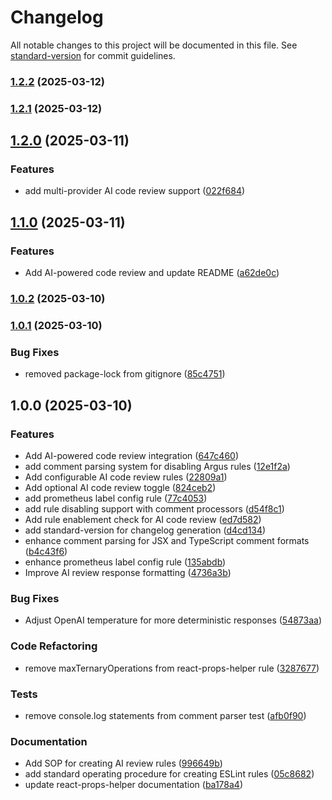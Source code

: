 # Changelog

All notable changes to this project will be documented in this file. See [standard-version](https://github.com/conventional-changelog/standard-version) for commit guidelines.

### [1.2.2](https://github.com/team-avesta/argus-ai-code-review/compare/v1.2.1...v1.2.2) (2025-03-12)

### [1.2.1](https://github.com/team-avesta/argus-ai-code-review/compare/v1.2.0...v1.2.1) (2025-03-12)

## [1.2.0](https://github.com/team-avesta/argus-ai-code-review/compare/v1.1.0...v1.2.0) (2025-03-11)

### Features

- add multi-provider AI code review support ([022f684](https://github.com/team-avesta/argus-ai-code-review/commit/022f6848dd2471e5ce7ef76f765d936408783af5))

## [1.1.0](https://github.com/team-avesta/argus-ai-code-review/compare/v1.0.2...v1.1.0) (2025-03-11)

### Features

- Add AI-powered code review and update README ([a62de0c](https://github.com/team-avesta/argus-ai-code-review/commit/a62de0cc8f45b3c0f123b21981bd3236a2434256))

### [1.0.2](https://github.com/team-avesta/argus-ai-code-review/compare/v1.0.1...v1.0.2) (2025-03-10)

### [1.0.1](https://github.com/team-avesta/argus-ai-code-review/compare/v1.0.0...v1.0.1) (2025-03-10)

### Bug Fixes

- removed package-lock from gitignore ([85c4751](https://github.com/team-avesta/argus-ai-code-review/commit/85c4751f361f4278e8161ab93c5986ab64d7a0aa))

## 1.0.0 (2025-03-10)

### Features

- Add AI-powered code review integration ([647c460](https://github.com/team-avesta/argus-ai-code-review/commit/647c460e5a3a50d7475852499776d45dc0660a08))
- add comment parsing system for disabling Argus rules ([12e1f2a](https://github.com/team-avesta/argus-ai-code-review/commit/12e1f2ab5a07bbddedb90ddbb3dce457c34e3d77))
- Add configurable AI code review rules ([22809a1](https://github.com/team-avesta/argus-ai-code-review/commit/22809a15fce3e5673fc5bcf9624223c656acb107))
- Add optional AI code review toggle ([824ceb2](https://github.com/team-avesta/argus-ai-code-review/commit/824ceb216688c60a00bbdcb477d0aca53d9a1897))
- add prometheus label config rule ([77c4053](https://github.com/team-avesta/argus-ai-code-review/commit/77c4053e764d1531f1018fff99841928622e5c4f))
- add rule disabling support with comment processors ([d54f8c1](https://github.com/team-avesta/argus-ai-code-review/commit/d54f8c15682eb77b3b60ca77a4ea3ba7d904c7b6))
- Add rule enablement check for AI code review ([ed7d582](https://github.com/team-avesta/argus-ai-code-review/commit/ed7d582914b03c3ae9e9a2d9d021fa505a54db68))
- add standard-version for changelog generation ([d4cd134](https://github.com/team-avesta/argus-ai-code-review/commit/d4cd13487befcbd6de692588911fb08b06be1f6e))
- enhance comment parsing for JSX and TypeScript comment formats ([b4c43f6](https://github.com/team-avesta/argus-ai-code-review/commit/b4c43f6438c9a9b92770ddb89594bfa0476b010e))
- enhance prometheus label config rule ([135abdb](https://github.com/team-avesta/argus-ai-code-review/commit/135abdb5770fc361d7fca78c941337fb6ec652f6))
- Improve AI review response formatting ([4736a3b](https://github.com/team-avesta/argus-ai-code-review/commit/4736a3b654b08a6147b4b198b4cccb45145415aa))

### Bug Fixes

- Adjust OpenAI temperature for more deterministic responses ([54873aa](https://github.com/team-avesta/argus-ai-code-review/commit/54873aa7df8a9ce3f839512dfce4466f619f2611))

### Code Refactoring

- remove maxTernaryOperations from react-props-helper rule ([3287677](https://github.com/team-avesta/argus-ai-code-review/commit/328767777e4e818313c96a67f5c8bbb43b10dcc0))

### Tests

- remove console.log statements from comment parser test ([afb0f90](https://github.com/team-avesta/argus-ai-code-review/commit/afb0f90a8d9918ede02e43ade1829f2931a2862c))

### Documentation

- Add SOP for creating AI review rules ([996649b](https://github.com/team-avesta/argus-ai-code-review/commit/996649b49fa4212313df1031d9a9543916a6cb14))
- add standard operating procedure for creating ESLint rules ([05c8682](https://github.com/team-avesta/argus-ai-code-review/commit/05c8682a2747cb20c9dee06d5c4ee58bdf8d82f7))
- update react-props-helper documentation ([ba178a4](https://github.com/team-avesta/argus-ai-code-review/commit/ba178a4dce121d244668fd1728088a6e98655d29))
